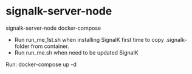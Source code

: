 # signalk-server-node
signalk-server-node docker-compose 

- Run run_me_1st.sh when installing SignalK first time to copy .signalk-folder from container.
- Run run_me.sh when need to be updated SignalK

Run: docker-compose up -d
